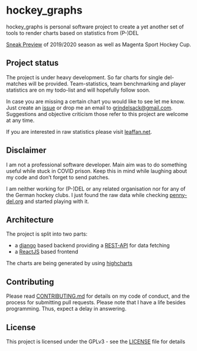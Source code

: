 # hockey_graphs

hockey_graphs is personal software project to create a yet another set of tools to render charts based on statistics from (P-)DEL

[Sneak Preview](https://hockeygraphs.dynamop.de/) of 2019/2020 season as well as Magenta Sport Hockey Cup.

## Project status

The project is under heavy development.  So far charts for single del-matches will be provided. Team-statistics, team benchmarking and player statistics are on my todo-list and will hopefully follow soon.

In case you are missing a certain chart you would like to see let me know. Just create an [issue](https://github.com/grindsa/hockey_graphs/issues/new) or drop me an email to <grindelsack@gmail.com>. Suggestions and objective criticism those refer to this project are welcome at any time.

If you are interested in raw statistics please visit [leaffan.net](https://www.leaffan.net/del/#!/home).

## Disclaimer

I am not a professional software developer. Main aim was to do something useful while stuck in COVID prison. Keep this in mind while laughing about my code and don’t forget to send patches.

I am neither working for (P-)DEL or any related organisation nor for any of the German hockey clubs. I just found the raw data while checking [penny-del.org](https://www.penny-del.org/) and started playing with it.

## Architecture

The project is split into two parts:
- a [django](https://www.djangoproject.com/) based backend providing a [REST-API](https://hockeygraphs.dynamop.de/api/v1/) for data fetching
- a [ReactJS](https://reactjs.org/) based frontend

The charts are being generated by using [highcharts](https://www.highcharts.com/)

## Contributing

Please read [CONTRIBUTING.md](CONTRIBUTING.md) for details on my code of
conduct, and the process for submitting pull requests.
Please note that I have a life besides programming. Thus, expect a delay
in answering.

## License

This project is licensed under the GPLv3 - see the [LICENSE](LICENSE) file for details
